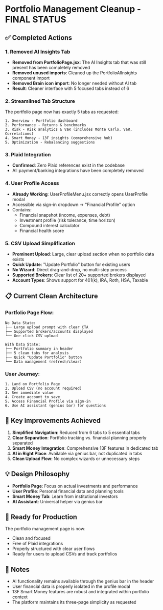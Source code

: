 # Portfolio Management Cleanup - FINAL STATUS

## ✅ Completed Actions

### 1. Removed AI Insights Tab
- **Removed from PortfolioPage.jsx**: The AI Insights tab that was still present has been completely removed
- **Removed unused imports**: Cleaned up the PortfolioAIInsights component import
- **Removed Brain icon import**: No longer needed without AI tab
- **Result**: Cleaner interface with 5 focused tabs instead of 6

### 2. Streamlined Tab Structure
The portfolio page now has exactly 5 tabs as requested:
```
1. Overview - Portfolio dashboard
2. Performance - Returns & benchmarks  
3. Risk - Risk analytics & VaR (includes Monte Carlo, VaR, Correlations)
4. Smart Money - 13F insights (comprehensive hub)
5. Optimization - Rebalancing suggestions
```

### 3. Plaid Integration
- **Confirmed**: Zero Plaid references exist in the codebase
- All payment/banking integrations have been completely removed

### 4. User Profile Access
- **Already Working**: UserProfileMenu.jsx correctly opens UserProfile modal
- Accessible via sign-in dropdown → "Financial Profile" option
- Contains:
  - Financial snapshot (income, expenses, debt)
  - Investment profile (risk tolerance, time horizon)
  - Compound interest calculator
  - Financial health score

### 5. CSV Upload Simplification
- **Prominent Upload**: Large, clear upload section when no portfolio data exists
- **Quick Update**: "Update Portfolio" button for existing users
- **No Wizard**: Direct drag-and-drop, no multi-step process
- **Supported Brokers**: Clear list of 20+ supported brokers displayed
- **Account Types**: Shows support for 401(k), IRA, Roth, HSA, Taxable

## 📋 Current Clean Architecture

### Portfolio Page Flow:
```
No Data State:
├── Large upload prompt with clear CTA
├── Supported brokers/accounts displayed
└── One-click CSV upload

With Data State:
├── Portfolio summary in header
├── 5 clean tabs for analysis
├── Quick "Update Portfolio" button
└── Data management (refresh/clear)
```

### User Journey:
```
1. Land on Portfolio Page
2. Upload CSV (no account required)
3. See immediate value
4. Create account to save
5. Access Financial Profile via sign-in
6. Use AI assistant (genius bar) for questions
```

## 🎯 Key Improvements Achieved

1. **Simplified Navigation**: Reduced from 6 tabs to 5 essential tabs
2. **Clear Separation**: Portfolio tracking vs. financial planning properly separated
3. **Smart Money Integration**: Comprehensive 13F features in dedicated tab
4. **AI in Right Place**: Available via genius bar, not duplicated in tabs
5. **Clean Upload Flow**: No complex wizards or unnecessary steps

## 💡 Design Philosophy

- **Portfolio Page**: Focus on actual investments and performance
- **User Profile**: Personal financial data and planning tools
- **Smart Money Tab**: Learn from institutional investors
- **AI Assistant**: Universal helper via genius bar

## 🚀 Ready for Production

The portfolio management page is now:
- Clean and focused
- Free of Plaid integrations
- Properly structured with clear user flows
- Ready for users to upload CSVs and track portfolios

## 📝 Notes

- AI functionality remains available through the genius bar in the header
- User financial data is properly isolated in the profile modal
- 13F Smart Money features are robust and integrated within portfolio context
- The platform maintains its three-page simplicity as requested